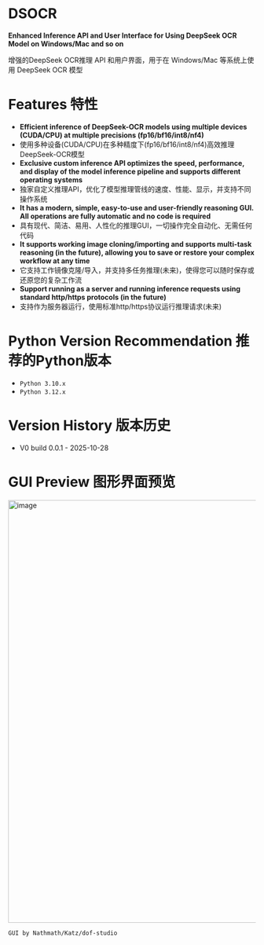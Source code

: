 # DSOCR
**Enhanced Inference API and User Interface for Using DeepSeek OCR Model on Windows/Mac and so on** 

增强的DeepSeek OCR推理 API 和用户界面，用于在 Windows/Mac 等系统上使用 DeepSeek OCR 模型



# Features 特性

* **Efficient inference of DeepSeek-OCR models using multiple devices (CUDA/CPU) at multiple precisions (fp16/bf16/int8/nf4)**
* 使用多种设备(CUDA/CPU)在多种精度下(fp16/bf16/int8/nf4)高效推理DeepSeek-OCR模型
* **Exclusive custom inference API optimizes the speed, performance, and display of the model inference pipeline and supports different operating systems**
* 独家自定义推理API，优化了模型推理管线的速度、性能、显示，并支持不同操作系统
* **It has a modern, simple, easy-to-use and user-friendly reasoning GUI. All operations are fully automatic and no code is required**
* 具有现代、简洁、易用、人性化的推理GUI，一切操作完全自动化、无需任何代码
* **It supports working image cloning/importing and supports multi-task reasoning (in the future), allowing you to save or restore your complex workflow at any time**
* 它支持工作镜像克隆/导入，并支持多任务推理(未来)，使得您可以随时保存或还原您的复杂工作流
* **Support running as a server and running inference requests using standard http/https protocols (in the future)**
* 支持作为服务器运行，使用标准http/https协议运行推理请求(未来)


# Python Version Recommendation 推荐的Python版本

* `Python 3.10.x`
* `Python 3.12.x`



# Version History 版本历史

* V0 build 0.0.1 - 2025-10-28


# GUI Preview 图形界面预览

<img width="1476" height="861" alt="image" src="https://github.com/user-attachments/assets/8a2e1ad7-3658-4e5e-980c-35078791654f" />


`GUI by Nathmath/Katz/dof-studio`
